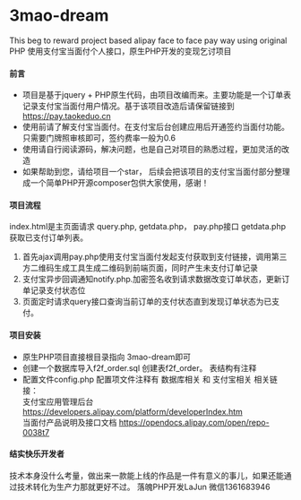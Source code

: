 # 3mao-dream
This beg to reward  project based  alipay  face to face pay way using  original  PHP 使用支付宝当面付个人接口，原生PHP开发的变现乞讨项目 
#### 前言
* 项目是基于jquery + PHP原生代码，由项目改编而来。主要功能是一个订单表记录支付宝当面付用户情况。基于该项目改造后请保留链接到 https://pay.taokeduo.cn
* 使用前请了解支付宝当面付。在支付宝后台创建应用后开通签约当面付功能。只需要门牌照审核即可，签约费率一般为0.6
* 使用请自行阅读源码，解决问题，也是自己对项目的熟悉过程，更加灵活的改造
* 如果帮助到您，请给项目一个star， 后续会把该项目的支付宝当面付部分整理成一个简单PHP开源composer包供大家使用，感谢！
#### 项目流程
index.html是主页面请求 query.php, getdata.php， pay.php接口
getdata.php 获取已支付订单列表。
1. 首先ajax调用pay.php使用支付宝当面付发起支付获取到支付链接，调用第三方二维码生成工具生成二维码到前端页面，同时产生未支付订单记录
2. 支付宝异步回调通知notify.php.加密签名收到请求数据改变订单状态，更新订单记录支付状态位
3. 页面定时请求query接口查询当前订单的支付状态直到发现订单状态为已支付。

#### 项目安装

* 原生PHP项目直接根目录指向 3mao-dream即可
* 创建一个数据库导入f2f_order.sql 创建表f2f_order。 表结构有注释
* 配置文件config.php 配置项文件注释有 数据库相关 和 支付宝相关
相关链接：
 <br>支付宝应用管理后台 https://developers.alipay.com/platform/developerIndex.htm
<br> 当面付产品说明及接口文档 https://opendocs.alipay.com/open/repo-0038t7

#### 结实快乐开发者
技术本身没什么考量，做出来一款能上线的作品是一件有意义的事儿，如果还能通过技术转化为生产力那就更好不过。
落魄PHP开发LaJun 微信1361683946
